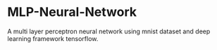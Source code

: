 # MLP-Neural-Network
A multi layer perceptron neural network using mnist dataset and deep learning framework tensorflow.
